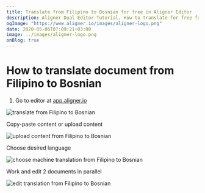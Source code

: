```yaml
---
title: Translate from Filipino to Bosnian for free in Aligner Editor
description: Aligner Dual Editor Tutorial. How to translate for free from Filipino to Bosnian. Aligner is multilingual document management platform. 
ogImage: "https://www.aligner.io/images/aligner-logo.png"
date: 2020-05-06T07:09:21+03:00
image: ../images/aligner-logo.png
onBlog: true
---
```


# How to translate document from Filipino to Bosnian

1. Go to editor at [app.aligner.io](https://app.aligner.io "Aligner App web page")

![translate from Filipino to Bosnian](../aligner-blank-editor.png "translate from Filipino to Bosnian")

Copy-paste content or upload content

![upload content from Filipino to Bosnian](../aligner-uploaded-document.png "upload content from Filipino to Bosnian")

Choose desired language

![choose machine translation from Filipino to Bosnian](../aligner-language-dropdown.png "choose machine translation from Filipino to Bosnian")

Work and edit 2 documents in parallel

![edit translation from Filipino to Bosnian](../aligner-double-sitded-editor.png "edit translation from Filipino to Bosnian")

